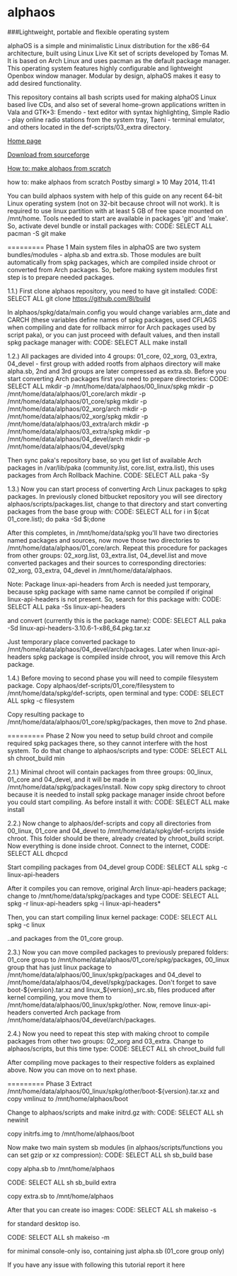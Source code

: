 alphaos
=======

###Lightweight, portable and flexible operating system

alphaOS is a simple and minimalistic Linux distribution for the x86-64 architecture, built using Linux Live Kit set of scripts developed by Tomas M. It is based on Arch Linux and uses pacman as the default package manager. This operating system features highly configurable and lightweight Openbox window manager. Modular by design, alphaOS makes it easy to add desired functionality. 

This repository contains all bash scripts used for making alphaOS Linux based live CDs, and also set of several home-grown applications written in Vala and GTK+3: Emendo - text editor with syntax highlighting, Simple Radio - play online radio stations from the system tray, Taeni - terminal emulator, and others located in the def-scripts/03_extra directory.

[Home page](http://alphaos.tuxfamily.org/)

[Download from sourceforge](http://sourceforge.net/projects/alphaos/files/)

[How to: make alphaos from scratch](http://alphaos.tuxfamily.org/forum/viewtopic.php?f=14&t=1099)

how to: make alphaos from scratch
Postby simargl » 10 May 2014, 11:41

You can build alphaos system with help of this guide on any recent 64-bit Linux operating system (not on 32-bit because chroot will not work). It is required to use linux partition with at least 5 GB of free space mounted on /mnt/home. Tools needed to start are available in packages 'git' and 'make'. So, activate devel bundle or install packages with:
CODE: SELECT ALL
pacman -S git make

=========
Phase 1
Main system files in alphaOS are two system bundles/modules - alpha.sb and extra.sb. Those modules are built automatically from spkg packages, which are compiled inside chroot or converted from Arch packages. So, before making system modules first step is to prepare needed packages. 

1.1.)
First clone alphaos repository, you need to have git installed:
CODE: SELECT ALL
git clone https://github.com/8l/build

In alphaos/spkg/data/main.config you would change variables arm_date and CARCH (these variables define names of spkg packages, used CFLAGS when compiling and date for rollback mirror for Arch packages used by script paka), or you can just proceed with default values, and then install spkg package manager with:
CODE: SELECT ALL
make install


1.2.)
All packages are divided into 4 groups: 01_core, 02_xorg, 03_extra, 04_devel - first group with added rootfs from alphaos directory will make alpha.sb, 2nd and 3rd groups are later compressed as extra.sb. Before you start converting Arch packages first you need to prepare directories:
CODE: SELECT ALL
mkdir -p /mnt/home/data/alphaos/00_linux/spkg
mkdir -p /mnt/home/data/alphaos/01_core/arch
mkdir -p /mnt/home/data/alphaos/01_core/spkg
mkdir -p /mnt/home/data/alphaos/02_xorg/arch
mkdir -p /mnt/home/data/alphaos/02_xorg/spkg
mkdir -p /mnt/home/data/alphaos/03_extra/arch
mkdir -p /mnt/home/data/alphaos/03_extra/spkg
mkdir -p /mnt/home/data/alphaos/04_devel/arch
mkdir -p /mnt/home/data/alphaos/04_devel/spkg

Then sync paka's repository base, so you get list of available Arch packages in /var/lib/paka (community.list, core.list, extra.list), this uses packages from Arch Rollback Machine.
CODE: SELECT ALL
paka -Sy


1.3.)
Now you can start process of converting Arch Linux packages to spkg packages. In previously cloned bitbucket repository you will see directory alphaos/scripts/packages.list, change to that directory and start converting packages from the base group with:
CODE: SELECT ALL
for i in $(cat 01_core.list); do paka -Sd $i;done

After this completes, in /mnt/home/data/spkg you'll have two directories named packages and sources, now move those two directories to /mnt/home/data/alphaos/01_core/arch. Repeat this procedure for packages from other groups: 02_xorg.list, 03_extra.list, 04_devel.list and move converted packages and their sources to corresponding directories: 02_xorg, 03_extra, 04_devel in /mnt/home/data/alphaos.

Note:
Package linux-api-headers from Arch is needed just temporary, because spkg package with same name cannot be compiled if original linux-api-headers is not present. So, search for this package with:
CODE: SELECT ALL
paka -Ss linux-api-headers

and convert (currently this is the package name):
CODE: SELECT ALL
paka -Sd linux-api-headers-3.10.6-1-x86_64.pkg.tar.xz

Just temporary place converted package to /mnt/home/data/alphaos/04_devel/arch/packages. Later when linux-api-headers spkg package is compiled inside chroot, you will remove this Arch package.

1.4.)
Before moving to second phase you will need to compile filesystem package. Copy alphaos/def-scripts/01_core/filesystem to /mnt/home/data/spkg/def-scripts, open terminal and type:
CODE: SELECT ALL
spkg -c filesystem

Copy resulting package to /mnt/home/data/alphaos/01_core/spkg/packages, then move to 2nd phase.

=========
Phase 2
Now you need to setup build chroot and compile required spkg packages there, so they cannot interfere with the host system. To do that change to alphaos/scripts and type:
CODE: SELECT ALL
sh chroot_build min

2.1.)
Minimal chroot will contain packages from three groups: 00_linux, 01_core and 04_devel, and it will be made in /mnt/home/data/spkg/packages/install. Now copy spkg directory to chroot because it is needed to install spkg package manager inside chroot before you could start compiling. As before install it with: 
CODE: SELECT ALL
make install


2.2.)
Now change to alphaos/def-scripts and copy all directories from 00_linux, 01_core and 04_devel to /mnt/home/data/spkg/def-scripts inside chroot. This folder should be there, already created by chroot_build script. Now everything is done inside chroot. 
Connect to the internet,
CODE: SELECT ALL
dhcpcd

Start compiling packages from 04_devel group
CODE: SELECT ALL
spkg -c linux-api-headers


After it compiles you can remove, original Arch linux-api-headers package; change to /mnt/home/data/spkg/packages and type
CODE: SELECT ALL
spkg -r linux-api-headers
spkg -i linux-api-headers*

Then, you can start compiling linux kernel package:
CODE: SELECT ALL
spkg -c linux

..and packages from the 01_core group.

2.3.)
Now you can move compiled packages to previously prepared folders: 01_core group to /mnt/home/data/alphaos/01_core/spkg/packages, 00_linux group that has just linux package to /mnt/home/data/alphaos/00_linux/spkg/packages and 04_devel to /mnt/home/data/alphaos/04_devel/spkg/packages. Don't forget to save boot-${version}.tar.xz and linux_${version}_src.sb, files produced after kernel compiling, you move them to /mnt/home/data/alphaos/00_linux/spkg/other. Now, remove linux-api-headers converted Arch package from /mnt/home/data/alphaos/04_devel/arch/packages.

2.4.)
Now you need to repeat this step with making chroot to compile packages from other two groups: 02_xorg and 03_extra. Change to alphaos/scripts, but this time type:
CODE: SELECT ALL
sh chroot_build full

After compiling move packages to their respective folders as explained above. Now you can move on to next phase.

=========
Phase 3
Extract /mnt/home/data/alphaos/00_linux/spkg/other/boot-${version}.tar.xz and copy vmlinuz to /mnt/home/alphaos/boot

Change to alphaos/scripts and make initrd.gz with:
CODE: SELECT ALL
sh newinit

copy initrfs.img to /mnt/home/alphaos/boot

Now make two main system sb modules (in alphaos/scripts/functions you can set gzip or xz compression):
CODE: SELECT ALL
sh sb_build base

copy alpha.sb to /mnt/home/alphaos

CODE: SELECT ALL
sh sb_build extra

copy extra.sb to /mnt/home/alphaos

After that you can create iso images:
CODE: SELECT ALL
sh makeiso -s

for standard desktop iso.

CODE: SELECT ALL
sh makeiso -m

for minimal console-only iso, containing just alpha.sb (01_core group only)

If you have any issue with following this tutorial report it here
